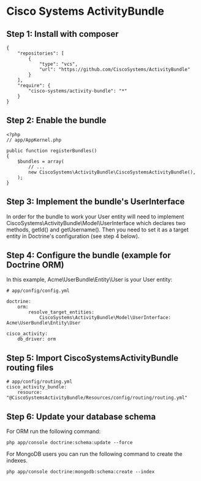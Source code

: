 Cisco Systems ActivityBundle
============================

## Step 1: Install with composer

```
{
    "repositories": [
        {
            "type": "vcs",
            "url": "https://github.com/CiscoSystems/ActivityBundle"
        }
    ],
    "require": {
        "cisco-systems/activity-bundle": "*"
    }
}
```

## Step 2: Enable the bundle

```
<?php
// app/AppKernel.php

public function registerBundles()
{
    $bundles = array(
        // ...
        new CiscoSystems\ActivityBundle\CiscoSystemsActivityBundle(),
    );
}
```

## Step 3: Implement the bundle's UserInterface

In order for the bundle to work your User entity will need to implement
CiscoSystems\ActivityBundle\Model\UserInterface which declares two methods,
getId() and getUsername(). Then you need to set it as a target entity in
Doctrine's configuration (see step 4 below).

## Step 4: Configure the bundle (example for Doctrine ORM)

In this example, Acme\UserBundle\Entity\User is your User entity:

```
# app/config/config.yml

doctrine:
    orm:
        resolve_target_entities:
            CiscoSystems\ActivityBundle\Model\UserInterface: Acme\UserBundle\Entity\User

cisco_activity:
    db_driver: orm
```

## Step 5: Import CiscoSystemsActivityBundle routing files
```
# app/config/routing.yml
cisco_activity_bundle:
    resource: "@CiscoSystemsActivityBundle/Resources/config/routing/routing.yml"
```

## Step 6: Update your database schema

For ORM run the following command:

```
php app/console doctrine:schema:update --force
```

For MongoDB users you can run the following command to create the indexes.

```
php app/console doctrine:mongodb:schema:create --index
```

